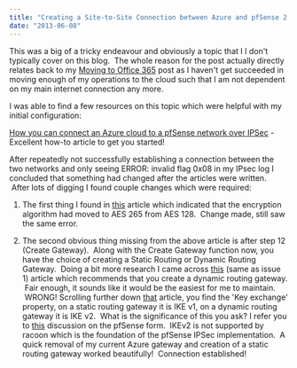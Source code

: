 ```yaml
---
title: "Creating a Site-to-Site Connection between Azure and pfSense 2.0.0.3"
date: "2013-06-08"
---
```


This was a big of a tricky endeavour and obviously a topic that I I don't typically cover on this blog.  The whole reason for the post actually directly relates back to my [Moving to Office 365](/gregc/2013/03/06/moving-to-office-365/) post as I haven't get succeeded in moving enough of my operations to the cloud such that I am not dependent on my main internet connection any more.

I was able to find a few resources on this topic which were helpful with my initial configuration:

[How you can connect an Azure cloud to a pfSense network over IPSec](http://msdn.microsoft.com/en-us/library/windowsazure/jj156075.aspx) - Excellent how-to article to get you started!

After repeatedly not successfully establishing a connection between the two networks and only seeing ERROR: invalid flag 0x08 in my IPsec log I concluded that something had changed after the articles were written.  After lots of digging I found couple changes which were required:

1) The first thing I found in [this](http://msdn.microsoft.com/en-us/library/windowsazure/dn133803.aspx#BKMK_VNETFAQConnectivity) article which indicated that the encryption algorithm had moved to AES 265 from AES 128.  Change made, still saw the same error.

2) The second obvious thing missing from the above article is after step 12 (Create Gateway).  Along with the Create Gateway function now, you have the choice of creating a Static Routing or Dynamic Routing Gateway.  Doing a bit more research I came across [this](http://msdn.microsoft.com/en-us/library/windowsazure/jj156075.aspx) (same as issue 1) article which recommends that you create a dynamic routing gateway.  Fair enough, it sounds like it would be the easiest for me to maintain.  WRONG! Scrolling further down [that](http://msdn.microsoft.com/en-us/library/windowsazure/jj156075.aspx) article, you find the 'Key exchange' property, on a static routing gateway it is IKE v1, on a dynamic routing gateway it is IKE v2.  What is the significance of this you ask? I refer you to [this](http://forum.pfsense.org/index.php?topic=52772.0) discussion on the pfSense form.  IKEv2 is not supported by racoon which is the foundation of the pfSense IPSec implementation.  A quick removal of my current Azure gateway and creation of a static routing gateway worked beautifully!  Connection established!
